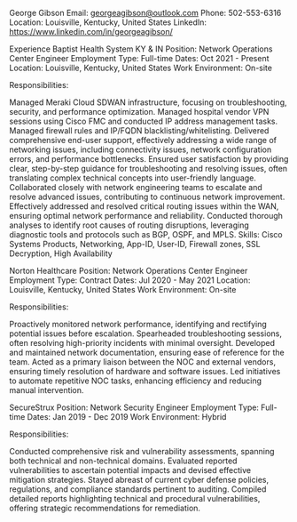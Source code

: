 George Gibson
Email: georgeagibson@outlook.com
Phone: 502-553-6316
Location: Louisville, Kentucky, United States
LinkedIn: https://www.linkedin.com/in/georgeagibson/

Experience
Baptist Health System KY & IN
Position: Network Operations Center Engineer
Employment Type: Full-time
Dates: Oct 2021 - Present
Location: Louisville, Kentucky, United States
Work Environment: On-site

Responsibilities:

Managed Meraki Cloud SDWAN infrastructure, focusing on troubleshooting, security, and performance optimization.
Managed hospital vendor VPN sessions using Cisco FMC and conducted IP address management tasks.
Managed firewall rules and IP/FQDN blacklisting/whitelisting.
Delivered comprehensive end-user support, effectively addressing a wide range of networking issues, including connectivity issues, network configuration errors, and performance bottlenecks.
Ensured user satisfaction by providing clear, step-by-step guidance for troubleshooting and resolving issues, often translating complex technical concepts into user-friendly language.
Collaborated closely with network engineering teams to escalate and resolve advanced issues, contributing to continuous network improvement.
Effectively addressed and resolved critical routing issues within the WAN, ensuring optimal network performance and reliability.
Conducted thorough analyses to identify root causes of routing disruptions, leveraging diagnostic tools and protocols such as BGP, OSPF, and MPLS.
Skills: Cisco Systems Products, Networking, App-ID, User-ID, Firewall zones, SSL Decryption, High Availability

Norton Healthcare
Position: Network Operations Center Engineer
Employment Type: Contract
Dates: Jul 2020 - May 2021
Location: Louisville, Kentucky, United States
Work Environment: On-site

Responsibilities:

Proactively monitored network performance, identifying and rectifying potential issues before escalation.
Spearheaded troubleshooting sessions, often resolving high-priority incidents with minimal oversight.
Developed and maintained network documentation, ensuring ease of reference for the team.
Acted as a primary liaison between the NOC and external vendors, ensuring timely resolution of hardware and software issues.
Led initiatives to automate repetitive NOC tasks, enhancing efficiency and reducing manual intervention.

SecureStrux
Position: Network Security Engineer
Employment Type: Full-time
Dates: Jan 2019 - Dec 2019
Work Environment: Hybrid

Responsibilities:

Conducted comprehensive risk and vulnerability assessments, spanning both technical and non-technical domains.
Evaluated reported vulnerabilities to ascertain potential impacts and devised effective mitigation strategies.
Stayed abreast of current cyber defense policies, regulations, and compliance standards pertinent to auditing.
Compiled detailed reports highlighting technical and procedural vulnerabilities, offering strategic recommendations for remediation.



